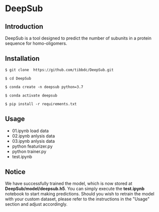 # DeepSub

## Introduction
DeepSub is a tool designed to predict the number of subunits in a protein sequence for homo-oligomers.

## Installation
``` shell
$ git clone  https://github.com/tibbdc/DeepSub.git
```

``` shell
$ cd DeepSub 
```
``` shell
$ conda create -n deepsub python=3.7 
```
``` shell
$ conda activate deepsub 
```
``` shell
$ pip install -r requirements.txt
```

## Usage

+  01.ipynb    load data 
+  02.ipynb  anlysis data 
+  03.ipynb  anlysis data 
+  python featurizer.py 
+  python trainer.py 
+  test.ipynb

## Notice
   
We have successfully trained the model, which is now stored at **DeepSub/model/deepsub.h5**. You can simply execute the **test.ipynb** notebook to start making predictions. Should you wish to retrain the model with your custom dataset, please refer to the instructions in the "Usage" section and adjust accordingly.





